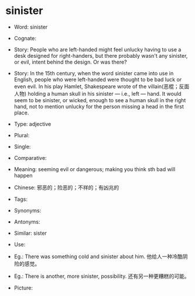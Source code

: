 # sinister

- Word: sinister
- Cognate: 
- Story: People who are left-handed might feel unlucky having to use a desk designed for right-handers, but there probably wasn't any sinister, or evil, intent behind the design. Or was there?
- Story: In the 15th century, when the word sinister came into use in English, people who were left-handed were thought to be bad luck or even evil. In his play Hamlet, Shakespeare wrote of the villain(恶棍；反面人物) holding a human skull in his sinister — i.e., left — hand. It would seem to be sinister, or wicked, enough to see a human skull in the right hand, not to mention unlucky for the person missing a head in the first place.

- Type: adjective
- Plural: 
- Single: 
- Comparative: 
- Meaning: seeming evil or dangerous; making you think sth bad will happen
- Chinese: 邪恶的；险恶的；不祥的；有凶兆的
- Tags: 
- Synonyms: 
- Antonyms: 
- Similar: sister
- Use: 
- Eg.: There was something cold and sinister about him. 他给人一种冷酷阴险的感觉。
- Eg.: There is another, more sinister, possibility. 还有另一种更糟糕的可能。
- Picture: 

